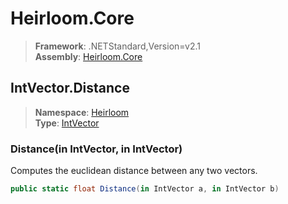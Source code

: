 # Heirloom.Core

> **Framework**: .NETStandard,Version=v2.1  
> **Assembly**: [Heirloom.Core][0]  

## IntVector.Distance

> **Namespace**: [Heirloom][0]  
> **Type**: [IntVector][1]  

### Distance(in IntVector, in IntVector)

Computes the euclidean distance between any two vectors.

```cs
public static float Distance(in IntVector a, in IntVector b)
```

[0]: ../Heirloom.Core.md
[1]: Heirloom.IntVector.md
